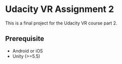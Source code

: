 # Udacity VR Assignment 2
This is a final project for the Udacity VR course part 2.

## Prerequisite
- Android or iOS
- Unity (>=5.5)

